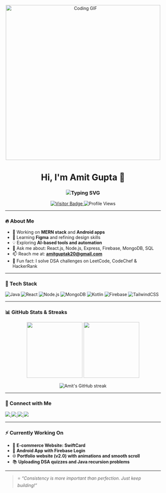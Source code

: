 <p align="center">
  <img width="500" alt="Coding GIF" src="https://media.giphy.com/media/qgQUggAC3Pfv687qPC/giphy.gif" />
</p>



<h1 align="center">Hi, I'm Amit Gupta 👋</h1>

<h3 align="center">
  <img src="https://readme-typing-svg.herokuapp.com?font=Fira+Code&size=22&duration=3000&pause=1000&color=F75C7E&width=500&lines=Full+Stack+Web+Developer;Android+App+Developer;React+%7C+Node+%7C+MongoDB;Problem+Solver+%7C+Coder+%7C+Learner" alt="Typing SVG" />
</h3>

<p align="center">
  <a href="https://visitor-badge.laobi.icu/badge?page_id=amit1035.amit1035">
    <img src="https://visitor-badge.laobi.icu/badge?page_id=amit1035" alt="Visitor Badge">
  </a>
  <img src="https://komarev.com/ghpvc/?username=amit1035&label=Profile%20views&color=0e75b6&style=flat" alt="Profile Views"/>
</p>

---

### 🔥 About Me

- 🔭 Working on **MERN stack** and **Android apps**
- 🌱 Learning **Figma** and refining design skills
- 💡 Exploring **AI-based tools and automation**
- 💬 Ask me about: React.js, Node.js, Express, Firebase, MongoDB, SQL
- 📫 Reach me at: **amitguptak20@gmail.com**
- 🧩 Fun fact: I solve DSA challenges on LeetCode, CodeChef & HackerRank

---

### 💼 Tech Stack

![Java](https://img.shields.io/badge/Java-ED8B00?style=for-the-badge&logo=java&logoColor=white)
![React](https://img.shields.io/badge/React-61DAFB?style=for-the-badge&logo=react&logoColor=black)
![Node.js](https://img.shields.io/badge/Node.js-339933?style=for-the-badge&logo=node-dot-js&logoColor=white)
![MongoDB](https://img.shields.io/badge/MongoDB-4EA94B?style=for-the-badge&logo=mongodb&logoColor=white)
![Kotlin](https://img.shields.io/badge/Kotlin-7F52FF?style=for-the-badge&logo=kotlin&logoColor=white)
![Firebase](https://img.shields.io/badge/Firebase-ffca28?style=for-the-badge&logo=firebase&logoColor=black)
![TailwindCSS](https://img.shields.io/badge/TailwindCSS-06B6D4?style=for-the-badge&logo=tailwindcss&logoColor=white)

---

### 📊 GitHub Stats & Streaks

<p align="center">
  <img src="https://github-readme-stats.vercel.app/api?username=amit1035&show_icons=true&theme=tokyonight" height="180px"/>
  <img src="https://github-readme-stats.vercel.app/api/top-langs/?username=amit1035&layout=compact&theme=tokyonight" height="180px"/>
</p>

<p align="center">
  <img src="https://github-readme-streak-stats.herokuapp.com/?user=amit1035&theme=tokyonight" alt="Amit's GitHub streak"/>
</p>

---

### 🔗 Connect with Me

<p align="left">
  <a href="https://www.linkedin.com/in/amit-gupta-87200a254/" target="_blank">
    <img src="https://img.shields.io/badge/LinkedIn-blue?style=for-the-badge&logo=linkedin&logoColor=white" />
  </a>
  <a href="https://www.instagram.com/amit_gupta055/" target="_blank">
    <img src="https://img.shields.io/badge/Instagram-E4405F?style=for-the-badge&logo=instagram&logoColor=white" />
  </a>
  <a href="https://leetcode.com/amitguptak20/" target="_blank">
    <img src="https://img.shields.io/badge/LeetCode-black?style=for-the-badge&logo=leetcode&logoColor=yellow" />
  </a>
  <a href="mailto:amitguptak20@gmail.com">
    <img src="https://img.shields.io/badge/Gmail-D14836?style=for-the-badge&logo=gmail&logoColor=white" />
  </a>
</p>

---

### ⚡ Currently Working On

- 🛒 **E-commerce Website: SwiftCard**
- 📲 **Android App with Firebase Login**
- 🌐 **Portfolio website (v2.0) with animations and smooth scroll**
- 📚 **Uploading DSA quizzes and Java recursion problems**

---

> ⭐ *“Consistency is more important than perfection. Just keep building!”*  

